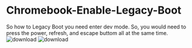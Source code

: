 # Chromebook-Enable-Legacy-Boot
So how to Legacy Boot you need enter dev mode. So, you would need to press the power, refresh, and escape buttom all at the same time. 
![download](https://github.com/user-attachments/assets/fd118d69-ac8f-43cc-9def-bee67558ffa0)
![download](https://github.com/user-attachments/assets/5df5410e-4593-40f7-a837-ebfcea9b6d31)
